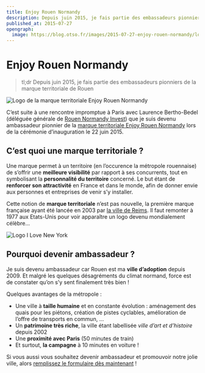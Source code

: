 ```yaml
---
title: Enjoy Rouen Normandy
description: Depuis juin 2015, je fais partie des embassadeurs pionniers de la marque territoriale de Rouen
published_at: 2015-07-27
opengraph:
  image: https://blog.otso.fr/images/2015-07-27-enjoy-rouen-normandy/logo-enjoy-rouen-normandie.png
---
```


# Enjoy Rouen Normandy

> tl;dr Depuis juin 2015, je fais partie des embassadeurs pionniers de la marque territoriale de Rouen

![Logo de la marque territoriale Enjoy Rouen Normandy](images/2015-07-27-enjoy-rouen-normandy/logo-enjoy-rouen-normandie.png)

C’est suite à une rencontre impromptue à Paris avec Laurence Bertho-Bedel (déléguée générale de [Rouen Normandy Invest](http://www.rouennormandyinvest.com/)) que je suis devenu ambassadeur pionnier de la [marque territoriale Enjoy Rouen Normandy](http://www.enjoyrouennormandy.com/) lors de la cérémonie d’inauguration le 22 juin 2015.

## C’est quoi une marque territoriale ?

Une marque permet à un territoire (en l’occurence la métropole rouennaise) de s’offrir une **meilleure visibilité** par rapport à ses concurrents, tout en symbolisant la **personnalité du territoire** concerné. Le but étant de **renforcer son attractivité** en France et dans le monde, afin de donner envie aux personnes et entreprises de venir s’y installer.

Cette notion de **marque territoriale** n’est pas nouvelle, la première marque française ayant été lancée en 2003 par [la ville de Reims](http://www.investinreims.com/). Il faut remonter à 1977 aux Etats-Unis pour voir apparaître un logo devenu mondialement célèbre…

![Logo I Love New York](images/2015-07-27-enjoy-rouen-normandy/logo-i-love-new-york.gif)

## Pourquoi devenir ambassadeur ?

Je suis devenu ambassadeur car Rouen est ma **ville d’adoption** depuis 2009. Et malgré les quelques désagréments du climat normand, force est de constater qu’on s’y sent finalement très bien !

Quelques avantages de la métropole :

- Une ville à **taille humaine** et en constante évolution : aménagement des quais pour les piétons, création de pistes cyclables, amélioration de l’offre de transports en commun, …
- Un **patrimoine très riche**, la ville étant labellisée _ville d’art et d’histoire_ depuis 2002
- Une **proximité avec Paris** (50 minutes de train)
- Et surtout, **la campagne** à 10 minutes en voiture !

Si vous aussi vous souhaitez devenir ambassadeur et promouvoir notre jolie ville, alors [remplissez le formulaire dès maintenant](http://www.enjoyrouennormandy.com/devenir-ambassadeur/) !
